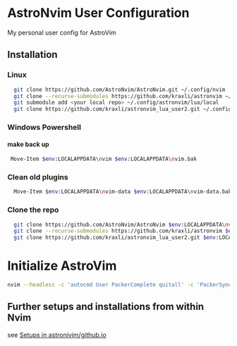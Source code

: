 # AstroNvim User Configuration

My personal user config for AstroVim

## Installation

### Linux

```sh
  git clone https://github.com/AstroNvim/AstroNvim.git ~/.config/nvim
  git clone --recurse-submodules https://github.com/kraxli/astronvim ~/.config/astronvim
  git submodule add <your local repo> ~/.config/astronvim/lua/local
  git clone https://github.com/kraxli/astronvim_lua_user2.git ~/.config/astronvim/lua/user
```

<!-- # windows: -->
<!-- git clone --recurse-submodules https://github.com/kraxli/astronvim $APPDATA$\Local\astronvim -->
<!-- git submodule add <your local repo> $APPDATA$\Local\astronvim\lua\local -->

### Windows Powershell

#### make back up

```sh
 Move-Item $env:LOCALAPPDATA\nvim $env:LOCALAPPDATA\nvim.bak
```

### Clean old plugins

```sh
  Move-Item $env:LOCALAPPDATA\nvim-data $env:LOCALAPPDATA\nvim-data.bak
```

### Clone the repo

```sh
  git clone https://github.com/AstroNvim/AstroNvim $env:LOCALAPPDATA\nvim
  git clone --recurse-submodules https://github.com/kraxli/astronvim $env:LOCALAPPDATA\astronvim
  git clone https://github.com/kraxli/astronvim_lua_user2.git $env:LOCALAPPDATA\astronvim\lua\user
```

# Initialize AstroVim

```sh
nvim --headless -c 'autocmd User PackerComplete quitall' -c 'PackerSync'
```

## Further setups and installations from within Nvim

see [Setups in astronivim/github.io](https://astronvim.github.io/#-setup)
